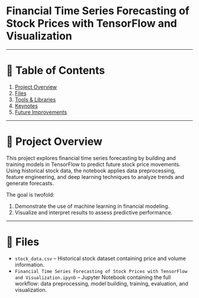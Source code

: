 # Financial Time Series Forecasting of Stock Prices with TensorFlow and Visualization


---

# 📃 Table of Contents

1. [Project Overview](#-project-overview)
2. [Files](#-files)
3. [Tools & Libraries](#-tools-&-libraries)
4. [Keynotes](#-keynotes)
5. [Future Improvements](#-future-improvements)

---

# 📘 Project Overview
This project explores financial time series forecasting by building and training models in TensorFlow to predict future stock price movements. Using historical stock data, the notebook applies data preprocessing, feature engineering, and deep learning techniques to analyze trends and generate forecasts.

The goal is twofold:

1. Demonstrate the use of machine learning in financial modeling.
2. Visualize and interpret results to assess predictive performance.

---

# 📂 Files

- `stock_data.csv` – Historical stock dataset containing price and volume information.
- `Financial Time Series Forecasting of Stock Prices with TensorFlow and Visualization.ipynb` – Jupyter Notebook containing the full workflow: data preprocessing, model building, training, evaluation, and visualization.
